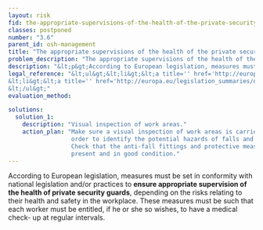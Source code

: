 ```yaml
---
layout: risk
fid: the-appropriate-supervisions-of-the-health-of-the-private-security-guards-is-ensured
classes: postponed
number: "3.6"
parent_id: osh-management
title: "The appropriate supervisions of the health of the private security guards is ensured."
problem_description: "The appropriate supervisions of the health of the private security guards is not ensured."
description: "&lt;p&gt;According to European legislation, measures must be set in conformity with national legislation and/or practices to &lt;strong&gt;ensure appropriate supervision of the health of private security guards&lt;/strong&gt;, depending on the risks relating to their health and safety in the workplace. These measures must be such that each worker must be entitled, if he or she so wishes, to have a medical check-up at regular intervals.&lt;/p&gt;"
legal_reference: "&lt;ul&gt;&lt;li&gt;&lt;a title='' href='http://europa.eu/legislation_summaries/employment_and_social_policy/health_hygiene_safety_at_work/c11113_en.htm' target='_blank' rel='nofollow'&gt;89/391/CEE Implementing measures to improve the health and safety of workers (framework directive).&lt;/a&gt;&lt;/li&gt;&amp;#13;
&lt;li&gt;&lt;a title='' href='http://europa.eu/legislation_summaries/other/c10405_en.htm' target='_blank' rel='nofollow'&gt;93/104/CEE Directive concerning certain aspects of the organization of working time.&lt;/a&gt;&lt;/li&gt;&amp;#13;
&lt;/ul&gt;"
evaluation_method: 

solutions:
  solution_1:
    description: "Visual inspection of work areas."
    action_plan: "Make sure a visual inspection of work areas is carried out in
                  order to identify the potential hazards of falls and slips.
                  Check that the anti-fall fittings and protective measures are
                  present and in good condition."
---
```

According to European legislation, measures must be set in conformity with
national legislation and/or practices to **ensure appropriate supervision of
the health of private security guards**, depending on the risks relating to
their health and safety in the workplace. These measures must be such that
each worker must be entitled, if he or she so wishes, to have a medical check-
up at regular intervals.


